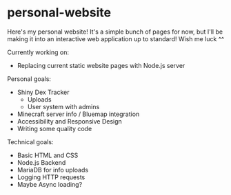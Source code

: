 # personal-website

Here's my personal website!
It's a simple bunch of pages for now, but I'll be making it into an interactive web application up to standard!
Wish me luck ^^

Currently working on:
<ul>
    <li>Replacing current static website pages with Node.js server</li>
</ul>

Personal goals:
<ul>
    <li>Shiny Dex Tracker
    <ul>
        <li>Uploads</li>
        <li>User system with admins</li>
    </ul>
    </li>
    <li>Minecraft server info / Bluemap integration</li>
    <li>Accessibility and Responsive Design</li>
    <li>Writing some quality code</li>
</ul> 

Technical goals:
<ul>
    <li>Basic HTML and CSS</li>
    <li>Node.js Backend</li>
    <li>MariaDB for info uploads</li>
    <li>Logging HTTP requests</li>
    <li>Maybe Async loading?</li>
</ul> 